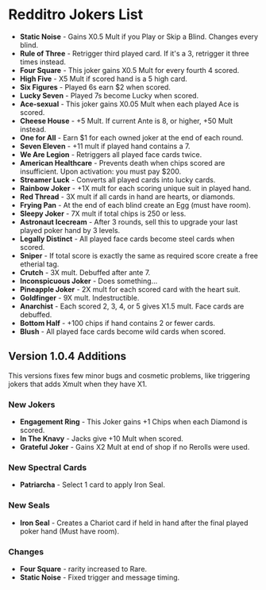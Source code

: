 # Redditro Jokers List

- **Static Noise** - Gains X0.5 Mult if you Play or Skip a Blind. Changes every blind.
- **Rule of Three** - Retrigger third played card. If it's a 3, retrigger it three times instead.
- **Four Square** - This joker gains X0.5 Mult for every fourth 4 scored.
- **High Five** - X5 Mult if scored hand is a 5 high card.
- **Six Figures** - Played 6s earn $2 when scored.
- **Lucky Seven** - Played 7s become Lucky when scored.
- **Ace-sexual** - This joker gains X0.05 Mult when each played Ace is scored.
- **Cheese House** - +5 Mult. If current Ante is 8, or higher, +50 Mult instead.
- **One for All** - Earn $1 for each owned joker at the end of each round.
- **Seven Eleven** - +11 mult if played hand contains a 7.
- **We Are Legion** - Retriggers all played face cards twice.
- **American Healthcare** - Prevents death when chips scored are insufficient. Upon activation: you must pay $200.
- **Streamer Luck** - Converts all played cards into lucky cards.
- **Rainbow Joker** - +1X mult for each scoring unique suit in played hand.
- **Red Thread** - 3X mult if all cards in hand are hearts, or diamonds.
- **Frying Pan** - At the end of each blind create an Egg (must have room).
- **Sleepy Joker** - 7X mult if total chips is 250 or less.
- **Astronaut Icecream** - After 3 rounds, sell this to upgrade your last played poker hand by 3 levels.
- **Legally Distinct** - All played face cards become steel cards when scored.
- **Sniper** - If total score is exactly the same as required score create a free etherial tag.
- **Crutch** - 3X mult. Debuffed after ante 7.
- **Inconspicuous Joker** - Does something...
- **Pineapple Joker** - 2X mult for each scored card with the heart suit.
- **Goldfinger** - 9X mult. Indestructible.
- **Anarchist** - Each scored 2, 3, 4, or 5 gives X1.5 mult. Face cards are debuffed.
- **Bottom Half** - +100 chips if hand contains 2 or fewer cards.
- **Blush** - All played face cards become wild cards when scored.

## Version 1.0.4 Additions

This versions fixes few minor bugs and cosmetic problems, like triggering jokers that adds Xmult when they have X1.

### New Jokers
- **Engagement Ring** - This Joker gains +1 Chips when each Diamond is scored.
- **In The Knavy** - Jacks give +10 Mult when scored.
- **Grateful Joker** - Gains X2 Mult at end of shop if no Rerolls were used.

### New Spectral Cards
- **Patriarcha** - Select 1 card to apply Iron Seal.

### New Seals
- **Iron Seal** - Creates a Chariot card if held in hand after the final played poker hand (Must have room).

### Changes 
- **Four Square** - rarity increased to Rare.
- **Static Noise** - Fixed trigger and message timing.